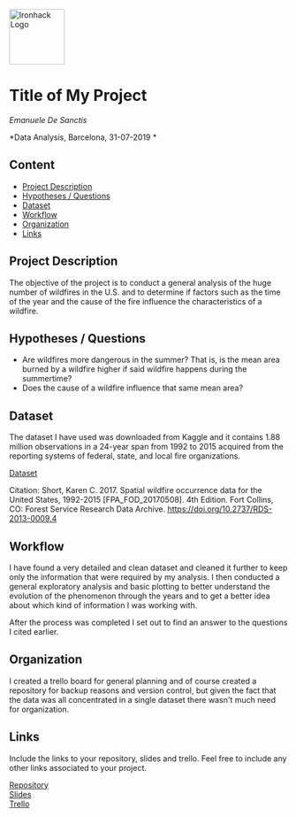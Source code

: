 <img src="https://bit.ly/2VnXWr2" alt="Ironhack Logo" width="100"/>

# Title of My Project
*Emanuele De Sanctis*

*Data Analysis, Barcelona, 31-07-2019 *

## Content
- [Project Description](#project-description)
- [Hypotheses / Questions](#hypotheses-/-questions)
- [Dataset](#dataset)
- [Workflow](#workflow)
- [Organization](#organization)
- [Links](#links)

<a name="project-description"></a>

## Project Description
The objective of the project is to conduct a general analysis of the huge number of wildfires in the U.S. and to determine if factors such as the time of the year and the cause of the fire influence the characteristics of a wildfire.

<a name="hypotheses-/-questions"></a>

## Hypotheses / Questions
- Are wildfires more dangerous in the summer? That is, is the mean area burned by a wildfire higher if said wildfire happens during the summertime?
- Does the cause of a wildfire influence that same mean area?


<a name="dataset"></a>

## Dataset
The dataset I have used was downloaded from Kaggle and it contains 1.88 million observations in a 24-year span from 1992 to 2015 acquired from the reporting systems of federal, state, and local fire organizations.  

[Dataset](https://www.kaggle.com/rtatman/188-million-us-wildfires) 

Citation: Short, Karen C. 2017. Spatial wildfire occurrence data for the United States, 1992-2015 [FPA_FOD_20170508]. 4th Edition. Fort Collins, CO: Forest Service Research Data Archive. https://doi.org/10.2737/RDS-2013-0009.4

<a name="workflow"></a>

## Workflow
I have found a very detailed and clean dataset and cleaned it further to keep only the information that were required by my analysis. I then conducted a general exploratory analysis and basic plotting to better understand the evolution of the phenomenon through the years and to get a better idea about which kind of information I was working with.

After the process was completed I set out to find an answer to the questions I cited earlier.
<a name="organization"></a>

## Organization
I created a trello board for general planning and of course created a repository for backup reasons and version control, but given the fact that the data was all concentrated in a single dataset there wasn't much need for organization.

<a name="links"></a>

## Links
Include the links to your repository, slides and trello. Feel free to include any other links associated to your project. 

[Repository](https://github.com/Sciabbala/Project-Week-5-Your-Own-Project)  
[Slides](https://slides.com/)  
[Trello](https://trello.com/b/DSAv1D61/project-4-us-wildfires)  